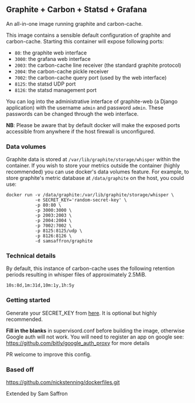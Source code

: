 ## Graphite + Carbon + Statsd + Grafana

An all-in-one image running graphite and carbon-cache.

This image contains a sensible default configuration of graphite and
carbon-cache. Starting this container will expose following ports:

- `80`: the graphite web interface
- `3000`: the grafana web interface
- `2003`: the carbon-cache line receiver (the standard graphite protocol)
- `2004`: the carbon-cache pickle receiver
- `7002`: the carbon-cache query port (used by the web interface)
- `8125`: the statsd UDP port
- `8126`: the statsd management port


You can log into the administrative interface of graphite-web (a Django
application) with the username `admin` and password `admin`. These passwords can
be changed through the web interface.

**NB**: Please be aware that by default docker will make the exposed ports
accessible from anywhere if the host firewall is unconfigured.

### Data volumes

Graphite data is stored at `/var/lib/graphite/storage/whisper` within the
container. If you wish to store your metrics outside the container (highly
recommended) you can use docker's data volumes feature. For example, to store
graphite's metric database at `/data/graphite` on the host, you could use:

    docker run -v /data/graphite:/var/lib/graphite/storage/whisper \
               -e SECRET_KEY='random-secret-key' \
               -p 80:80 \
               -p 3000:3000 \
               -p 2003:2003 \
               -p 2004:2004 \
               -p 7002:7002 \
               -p 8125:8125/udp \
               -p 8126:8126 \
               -d samsaffron/graphite

### Technical details

By default, this instance of carbon-cache uses the following retention periods
resulting in whisper files of approximately 2.5MiB.

    10s:8d,1m:31d,10m:1y,1h:5y
    
    
### Getting started

Generate your SECRET_KEY from [here](http://www.miniwebtool.com/django-secret-key-generator/). It is optional but highly recommended.

**Fill in the blanks** in supervisord.conf before building the image, otherwise Google auth will not work. You will need to register an app on google see: https://github.com/bitly/google_auth_proxy for more details

PR welcome to improve this config. 


### Based off

https://github.com/nickstenning/dockerfiles.git

Extended by Sam Saffron
